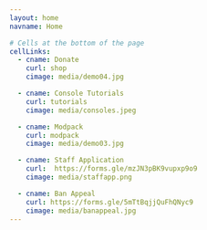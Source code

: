 ```yaml
---
layout: home
navname: Home

# Cells at the bottom of the page
cellLinks:
  - cname: Donate
    curl: shop
    cimage: media/demo04.jpg

  - cname: Console Tutorials
    curl: tutorials
    cimage: media/consoles.jpeg

  - cname: Modpack
    curl: modpack
    cimage: media/demo03.jpg

  - cname: Staff Application
    curl:  https://forms.gle/mzJN3pBK9vupxp9o9
    cimage: media/staffapp.png

  - cname: Ban Appeal
    curl: https://forms.gle/5mTtBqjjQuFhQNyc9
    cimage: media/banappeal.jpg
---
```

